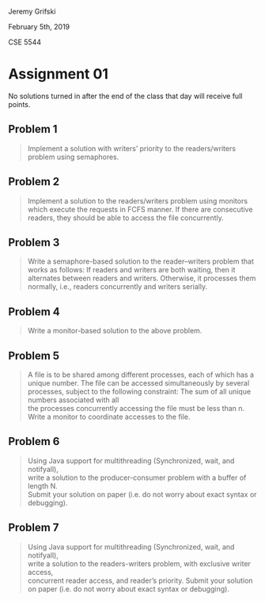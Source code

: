 Jeremy Grifski

February 5th, 2019

CSE 5544

# Assignment 01

No solutions turned in after the end of the class that day will receive full
points.

## Problem 1

> Implement a solution with writers’ priority to the readers/writers problem
> using semaphores.

## Problem 2

> Implement a solution to the readers/writers problem using monitors which
> execute the requests in FCFS manner. If there are consecutive readers, they
> should be able to access the file concurrently.

## Problem 3

> Write a semaphore-based solution to the reader–writers problem that works as
> follows: If readers and writers are both waiting, then it alternates between
> readers and  writers. Otherwise, it processes them normally, i.e., readers
> concurrently and writers serially.  

## Problem 4

> Write a monitor-based solution to the above problem.

## Problem 5

> A file is to be shared among different processes, each of which has a unique
> number. The file can be accessed simultaneously by several processes, subject
> to the following constraint: The sum of all unique numbers associated with all   
> the processes concurrently accessing the file must be less than n. Write a
> monitor to coordinate accesses to the file.

## Problem 6

> Using Java support for multithreading (Synchronized, wait, and notifyall),  
> write a solution to the producer-consumer problem with a buffer of length N.  
> Submit your solution on paper (i.e. do not worry about exact syntax or debugging).

## Problem 7

> Using Java support for multithreading (Synchronized, wait, and notifyall),  
> write a solution to the readers-writers problem, with exclusive writer access,  
> concurrent reader access, and reader’s priority. Submit your solution on paper
> (i.e. do not worry about exact syntax or debugging).      
